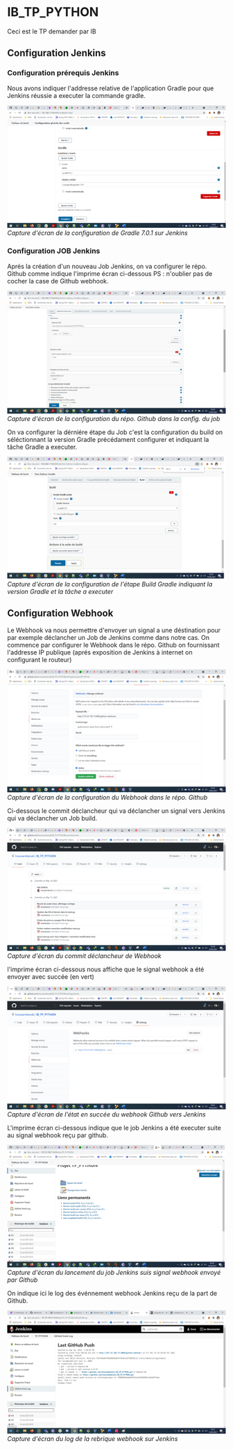 # IB_TP_PYTHON
Ceci est le TP demander par IB

## Configuration Jenkins

### Configuration prérequis Jenkins
Nous avons indiquer l'addresse relative de l'application Gradle pour que Jenkins réussie a executer la commande gradle.

![Screenshot](doc/jenkins_config_gradle.png)
*Capture d'écran de la configuration de Gradle 7.0.1 sur Jenkins*

### Configuration JOB Jenkins
Aprés la création d'un nouveau Job Jenkins, on va configurer le répo. Github comme indique l'imprime écran ci-dessous
PS : n'oublier pas de cocher la case de Github webhook.

![Screenshot](doc/jenkins_config_git.png)
*Capture d'écran de la configuration du répo. Github dans la config. du job*

On va configurer la dérniére étape du Job c'est la configuration du build on séléctionnant la version Gradle précédament configurer et indiquant la tâche Gradle a executer. 

![Screenshot](doc/jenkins_config_build.png)
*Capture d'écran de la configuration de l'étape Build Gradle indiquant la version Gradle et la tâche a executer*

## Configuration Webhook

Le Webhook va nous permettre d'envoyer un signal a une déstination pour par exemple déclancher un Job de Jenkins comme dans notre cas.
On commence par configurer le Webhook dans le répo. Github on fournissant l'addresse IP publique (aprés exposition de Jenkins à internet on configurant le routeur)

![Screenshot](doc/webhook_github.png)
*Capture d'écran de la configuration du Webhook dans le répo. Github*

Ci-dessous le commit déclancheur qui va déclancher un signal vers Jenkins qui va déclancher un Job build.

![Screenshot](doc/webhook_github_commit_declencheur.png)
*Capture d'écran du commit déclancheur de Webhook*

l'imprime écran ci-dessous nous affiche que le signal webhook a été envoyer avec succée (en vert)

![Screenshot](doc/webhook_github_success.png)
*Capture d'écran de l'état en succée du webhook Github vers Jenkins*

L'imprime écran ci-dessous indique que le job Jenkins a été executer suite au signal webhook reçu par github.

![Screenshot](doc/webhook_jenkins_lunched.png)
*Capture d'écran du lancement du job Jenkins suis signal webhook envoyé par Github*

On indique ici le log des événnement webhook Jenkins reçu de la part de Github.

![Screenshot](doc/webhook_jenkins_preuve.png)
*Capture d'écran du log de la rebrique webhook sur Jenkins*
